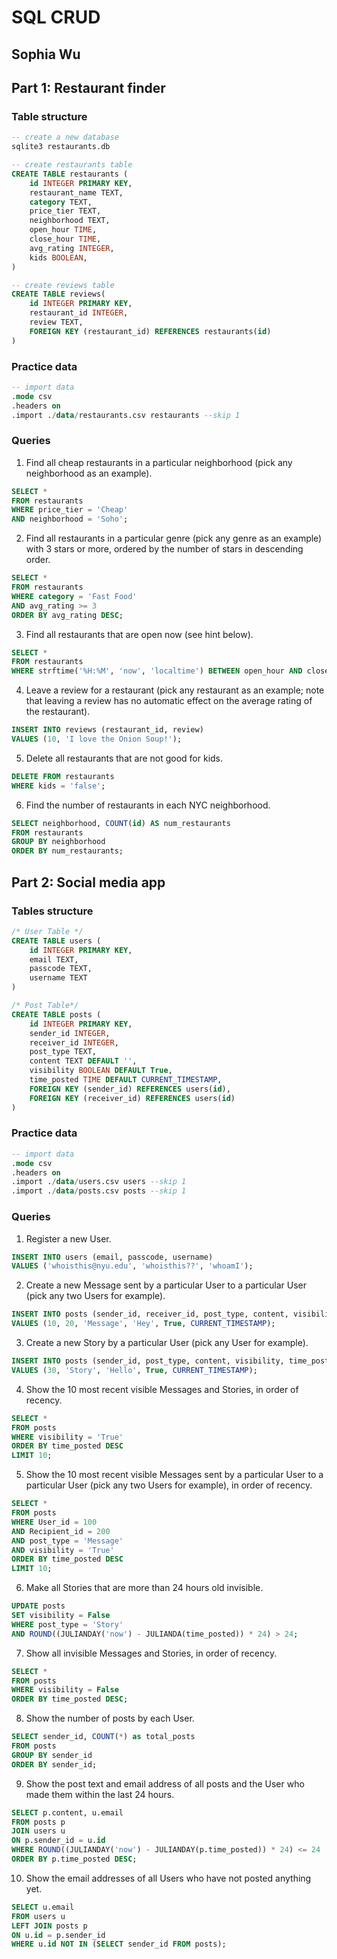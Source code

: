 # SQL CRUD
## Sophia Wu
## Part 1: Restaurant finder
### Table structure
```sql
-- create a new database
sqlite3 restaurants.db

-- create restaurants table
CREATE TABLE restaurants (
    id INTEGER PRIMARY KEY,
    restaurant_name TEXT,
    category TEXT,
    price_tier TEXT,
    neighborhood TEXT,
    open_hour TIME,
    close_hour TIME,
    avg_rating INTEGER,
    kids BOOLEAN,
)

-- create reviews table
CREATE TABLE reviews(
    id INTEGER PRIMARY KEY,
    restaurant_id INTEGER,
    review TEXT,
    FOREIGN KEY (restaurant_id) REFERENCES restaurants(id)
)
```

### Practice data
```sql
-- import data
.mode csv
.headers on
.import ./data/restaurants.csv restaurants --skip 1
```

### Queries
1. Find all cheap restaurants in a particular neighborhood (pick any neighborhood as an example).
```sql
SELECT *
FROM restaurants 
WHERE price_tier = 'Cheap' 
AND neighborhood = 'Soho';
```
2. Find all restaurants in a particular genre (pick any genre as an example) with 3 stars or more, ordered by the number of stars in descending order.
```sql
SELECT * 
FROM restaurants 
WHERE category = 'Fast Food' 
AND avg_rating >= 3 
ORDER BY avg_rating DESC;
```
3. Find all restaurants that are open now (see hint below).
```sql
SELECT *
FROM restaurants 
WHERE strftime('%H:%M', 'now', 'localtime') BETWEEN open_hour AND close_hour;
```
4. Leave a review for a restaurant (pick any restaurant as an example; note that leaving a review has no automatic effect on the average rating of the restaurant).
```sql
INSERT INTO reviews (restaurant_id, review) 
VALUES (10, 'I love the Onion Soup!');
```
5. Delete all restaurants that are not good for kids.
```sql
DELETE FROM restaurants 
WHERE kids = 'false';
```
6. Find the number of restaurants in each NYC neighborhood.
```sql
SELECT neighborhood, COUNT(id) AS num_restaurants 
FROM restaurants 
GROUP BY neighborhood 
ORDER BY num_restaurants;
```

## Part 2: Social media app
### Tables structure
```sql
/* User Table */
CREATE TABLE users (
    id INTEGER PRIMARY KEY,
    email TEXT,
    passcode TEXT,
    username TEXT
)

/* Post Table*/
CREATE TABLE posts (
    id INTEGER PRIMARY KEY,
    sender_id INTEGER,
    receiver_id INTEGER,
    post_type TEXT,
    content TEXT DEFAULT '',
    visibility BOOLEAN DEFAULT True,
    time_posted TIME DEFAULT CURRENT_TIMESTAMP,
    FOREIGN KEY (sender_id) REFERENCES users(id),
    FOREIGN KEY (receiver_id) REFERENCES users(id)
)
```

### Practice data
```sql
-- import data
.mode csv
.headers on
.import ./data/users.csv users --skip 1 
.import ./data/posts.csv posts --skip 1 
```

### Queries
1. Register a new User.
```sql
INSERT INTO users (email, passcode, username) 
VALUES ('whoisthis@nyu.edu', 'whoisthis??', 'whoamI');
```
2. Create a new Message sent by a particular User to a particular User (pick any two Users for example).
```sql
INSERT INTO posts (sender_id, receiver_id, post_type, content, visibility, time_posted) 
VALUES (10, 20, 'Message', 'Hey', True, CURRENT_TIMESTAMP);
```
3. Create a new Story by a particular User (pick any User for example).
```sql
INSERT INTO posts (sender_id, post_type, content, visibility, time_posted) 
VALUES (30, 'Story', 'Hello', True, CURRENT_TIMESTAMP);
```
4. Show the 10 most recent visible Messages and Stories, in order of recency.
```sql
SELECT *
FROM posts 
WHERE visibility = 'True' 
ORDER BY time_posted DESC 
LIMIT 10;
```
5. Show the 10 most recent visible Messages sent by a particular User to a particular User (pick any two Users for example), in order of recency.
```sql
SELECT *
FROM posts 
WHERE User_id = 100  
AND Recipient_id = 200 
AND post_type = 'Message' 
AND visibility = 'True' 
ORDER BY time_posted DESC
LIMIT 10;
```
6. Make all Stories that are more than 24 hours old invisible.
```sql
UPDATE posts 
SET visibility = False 
WHERE post_type = 'Story' 
AND ROUND((JULIANDAY('now') - JULIANDA(time_posted)) * 24) > 24;
```
7. Show all invisible Messages and Stories, in order of recency.
```sql
SELECT * 
FROM posts 
WHERE visibility = False 
ORDER BY time_posted DESC;
```
8. Show the number of posts by each User.
```sql
SELECT sender_id, COUNT(*) as total_posts
FROM posts
GROUP BY sender_id
ORDER BY sender_id;
```
9. Show the post text and email address of all posts and the User who made them within the last 24 hours.
```sql
SELECT p.content, u.email
FROM posts p
JOIN users u 
ON p.sender_id = u.id
WHERE ROUND((JULIANDAY('now') - JULIANDAY(p.time_posted)) * 24) <= 24
ORDER BY p.time_posted DESC;
```
10. Show the email addresses of all Users who have not posted anything yet.
```sql
SELECT u.email
FROM users u
LEFT JOIN posts p 
ON u.id = p.sender_id
WHERE u.id NOT IN (SELECT sender_id FROM posts);
```